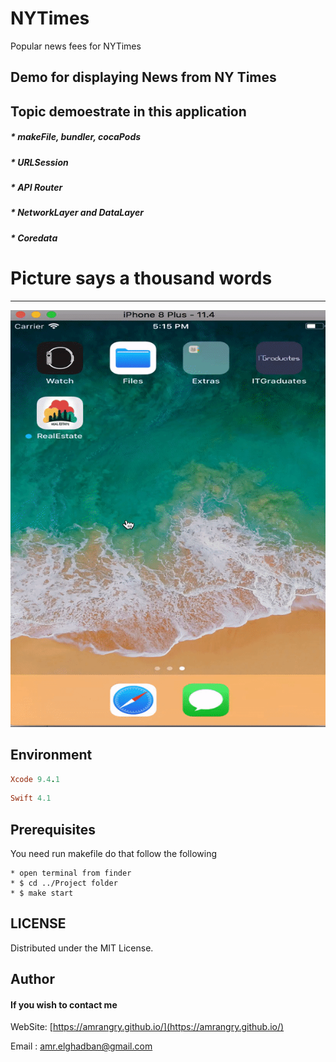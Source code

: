 # NYTimes
Popular news fees for NYTimes 

## Demo for displaying News from NY Times


Topic demoestrate in this application
---
##### * makeFile, bundler, cocaPods
##### * URLSession
##### * API Router
##### * NetworkLayer and DataLayer
##### * Coredata


# Picture says a thousand words
---

![Alt text](https://github.com/amrangry/RealEstates_demo/blob/master/project_demo_gif.gif?raw=true "sample")


Environment
---
```ruby
Xcode 9.4.1
```
```ruby
Swift 4.1
```

Prerequisites
---
You need run makefile do that follow the following 

```
* open terminal from finder
* $ cd ../Project folder 
* $ make start
```


LICENSE
---
Distributed under the MIT License.


Author
---
#### If you wish to contact me

WebSite: [https://amrangry.github.io/](https://amrangry.github.io/)

Email : amr.elghadban@gmail.com
